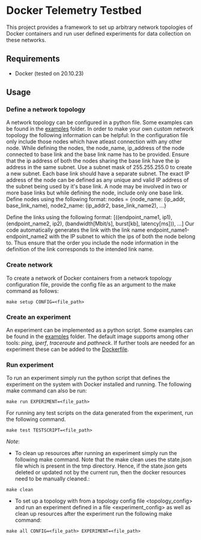 # Docker Telemetry Testbed
This project provides a framework to set up arbitrary network topologies of
Docker containers and run user defined experiments for data collection on these networks.

## Requirements

- Docker (tested on 20.10.23)

## Usage

### Define a network topology
A network topology can be configured in a python file. Some examples
can be found in the [examples](examples)
folder. 
In order to make your own custom network topology the following information can be helpful:
In the configuration file only include those nodes which have atleast connection with any other node.
While defining the nodes, the node_name, ip_address of the node connected to base link and the base link name has to be provided. Ensure that the ip address of both the nodes sharing the base link have the ip address in the same subnet. 
Use a subnet mask of 255.255.255.0 to create a new subnet. Each base link should have a separate subnet. The exact IP
address of the node can be defined as any unique and valid IP address of the subnet being used by it's base link.
A node may be involved in two or more base links but while defining the node, include only one base link.
Define nodes using the following format: 
nodes = {node_name: (ip_addr, base_link_name), node2_name: (ip_addr2, base_link_name2), ...}

Define the links using the following format:
[((endpoint_name1, ip1), (endpoint_name2, ip2), (bandwidth[Mbit/s], burst[kb], latency[ms])), ...]
Our code automatically generates the link with the link name endpoint_name1-endpoint_name2 with the IP subnet to which 
the ips of both the node belong to. Thus ensure that the order you include the node information in the definition of 
the link corresponds to the intended link name.

### Create network
To create a network of Docker containers from a network topology
configuration file, provide the config file as an argument to the
make command as follows:
```
make setup CONFIG=<file_path>
```

### Create an experiment
An experiment can be implemented as a python script. Some examples
can be found in the [examples](examples)
folder. The default image supports among other tools: 
*ping*, *iperf*, *traceroute* and *pathneck*. If further tools
are needed for an experiment these can be added to the 
[Dockerfile](Dockerfile).

### Run experiment
To run an experiment simply run the python script that defines
the experiment on the system with Docker installed and running.
The following make command can also be run:
```
make run EXPERIMENT=<file_path> 
```
For running any test scripts on the data generated from the experiment,
run the following command.
```
make test TESTSCRIPT=<file_path>
```
*Note*: 
- To clean up resources after running an experiment simply run
the following make command. Note that the make clean uses the state.json file which is present in the tmp directory. Hence, if the state.json gets deleted or updated not by the current run, then the docker resources
need to be manually cleaned.:
```
make clean
```

- To set up a topology with from a topology config file <topology_config>
and run an experiment defined in a file <experiment_config> as well as
clean up resources after the experiment run the following make command:
```
make all CONFIG=<file_path> EXPERIMENT=<file_path>
```